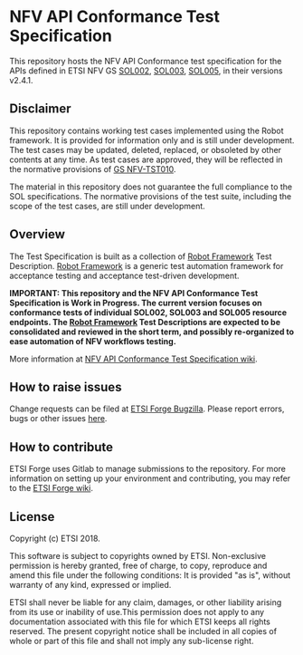 # NFV API Conformance Test Specification

This repository hosts the NFV API Conformance test specification for 
the APIs defined in ETSI NFV GS [SOL002](https://www.etsi.org/deliver/etsi_gs/NFV-SOL/001_099/002/02.04.01_60/gs_NFV-SOL002v020401p.pdf), [SOL003](https://www.etsi.org/deliver/etsi_gs/NFV-SOL/001_099/003/02.04.01_60/gs_NFV-SOL003v020401p.pdf), [SOL005](http://www.etsi.org/deliver/etsi_gs/NFV-SOL/001_099/005/02.04.01_60/gs_NFV-SOL005v020401p.pdf), in their versions v2.4.1.

## Disclaimer

This repository contains working test cases implemented using the Robot 
framework. It is provided for information only and is still under development. 
The test cases may be updated, deleted, replaced, or obsoleted by other 
contents at any time. As test cases are approved, they will be reflected 
in the normative provisions of 
[GS NFV-TST010](https://docbox.etsi.org/isg/nfv/open/Drafts/TST010_API_Conformance_Testing).

The material in this repository does not guarantee the full compliance 
to the SOL specifications. The normative provisions of the test suite, 
including the scope of the test cases, are still under development. 


## Overview

The Test Specification is built as a collection of [Robot Framework](robotframework.org/) Test Description. [Robot Framework](robotframework.org/) is a generic test automation framework for acceptance testing and acceptance test-driven development.

**IMPORTANT: This repository and the NFV API Conformance Test Specification is Work in Progress. The current version focuses on conformance tests of individual SOL002, SOL003 and SOL005 resource endpoints. The [Robot Framework](robotframework.org/) Test 
Descriptions are expected to be consolidated and reviewed in the short term, and possibly re-organized to ease automation of NFV workflows testing.**

More information at [NFV API Conformance Test Specification wiki](https://forge.etsi.org/gitlab/nfv/api-tests/wikis/NFV-API-Conformance-Test-Specification).

## How to raise issues

Change requests can be filed at [ETSI Forge Bugzilla](<LINK>). Please report errors, bugs or other issues [here](https://forge.etsi.org/bugzilla/enter_bug.cgi?product=NFV).

## How to contribute

ETSI Forge uses Gitlab to manage submissions to the repository.
For more information on setting up your environment and contributing, you may refer to the [ETSI Forge wiki](https://forge.etsi.org/wiki/index.php/Main_Page).

## License

Copyright (c) ETSI 2018.
 
This software is subject to copyrights owned by ETSI. Non-exclusive permission 
is hereby granted, free of charge, to copy, reproduce and amend this file 
under the following conditions: It is provided "as is", without warranty of any 
kind, expressed or implied. 

ETSI shall never be liable for any claim, damages, or other liability arising 
from its use or inability of use.This permission does not apply to any documentation 
associated with this file for which ETSI keeps all rights reserved. The present 
copyright notice shall be included in all copies of whole or part of this 
file and shall not imply any sub-license right.
